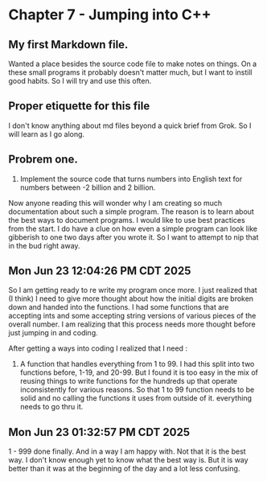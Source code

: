 # Chapter 7 - Jumping into C++

## My first Markdown file.
Wanted a place besides the source code file to make notes on things. On a these small programs it probably doesn't matter much, but I want to instill good habits. So I will try and use this often.

## Proper etiquette for this file
I don't know anything about md files beyond a quick brief from Grok. So I will learn as I go along.

## Probrem one. 
1. Implement the source code that turns numbers into English text for numbers between -2 billion
and 2 billion.

Now anyone reading this will wonder why I am creating so much documentation about such a simple program. The reason is to learn about the best ways to document programs. I would like to use best practices from the start. I do have a clue on how even a simple program can look like gibberish to one two days after you wrote it. So I want to attempt to nip that in the bud right away.

## Mon Jun 23 12:04:26 PM CDT 2025
So I am getting ready to re write my program once more. I just realized that (I think) I need to give more thought about how the initial digits are broken down and handed into the functions. I had some functions that are accepting ints and some accepting string versions of various pieces of the overall number. I am realizing that this process needs more thought before just jumping in and coding.

After getting a ways into coding I realized that I need :
1. A function that handles everything from 1 to 99.
    I had this split into two functions before, 1-19, and 20-99. But I found it is too easy in the mix of reusing things to write functions for the hundreds up that operate inconsistently for various reasons. So that 1 to 99 function needs to be solid and no calling the functions it uses from outside of it. everything needs to go thru it.

## Mon Jun 23 01:32:57 PM CDT 2025
1 - 999 done finally. And in a way I am happy with. Not that it is the best way. I don't know enough yet to know what the best way is. But it is way better than it was at the beginning of the day and a lot less confusing.
    